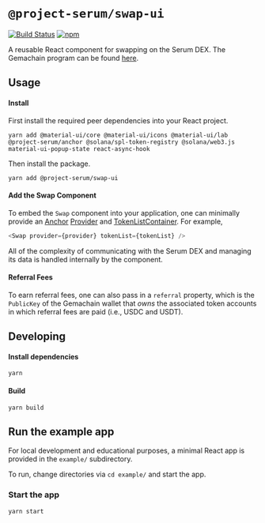 # `@project-serum/swap-ui`

[![Build Status](https://travis-ci.com/project-serum/swap-ui.svg?branch=master)](https://travis-ci.com/project-serum/swap-ui)
[![npm](https://img.shields.io/npm/v/@project-serum/swap-ui.svg)](https://www.npmjs.com/package/@project-serum/swap-ui)

A reusable React component for swapping on the Serum DEX. The Gemachain program can be
found [here](https://github.com/project-serum/swap).

## Usage

#### Install

First install the required peer dependencies into your React project.

```
yarn add @material-ui/core @material-ui/icons @material-ui/lab @project-serum/anchor @solana/spl-token-registry @solana/web3.js material-ui-popup-state react-async-hook
```

Then install the package.

```
yarn add @project-serum/swap-ui
```

#### Add the Swap Component

To embed the `Swap` component into your application,
one can minimally provide an [Anchor](https://github.com/project-serum/anchor)
[Provider](https://project-serum.github.io/anchor/ts/classes/provider.html)
and [TokenListContainer](https://github.com/solana-labs/token-list).
For example,

 ```javascript
<Swap provider={provider} tokenList={tokenList} />
```

All of the complexity of communicating with the Serum DEX and managing
its data is handled internally by the component.

#### Referral Fees

To earn referral fees, one can also pass in a `referral` property,
which is the `PublicKey` of the Gemachain wallet that *owns* the associated
token accounts in which referral fees are paid (i.e., USDC and USDT).

## Developing

#### Install dependencies

```
yarn
```

#### Build

```
yarn build
```

## Run the example app

For local development and educational purposes, a minimal React app is provided
in the `example/` subdirectory.

To run, change directories via `cd example/` and start the app.

### Start the app

```
yarn start
```
